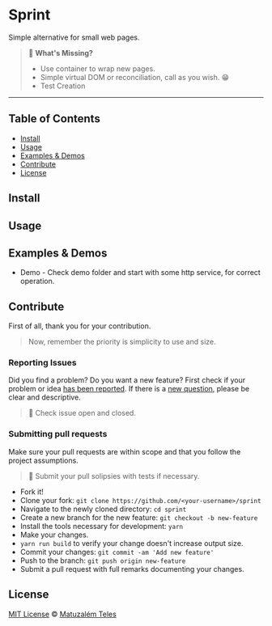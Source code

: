 # Sprint

Simple alternative for small web pages.

> 🤔 **What's Missing?**
> - Use container to wrap new pages.
> - Simple virtual DOM or reconciliation, call as you wish. 😁
> - Test Creation

* * *

## Table of Contents

- [Install](#install)
- [Usage](#usage)
- [Examples & Demos](#examples--demos)
- [Contribute](#contribute)
- [License](#license)

## Install

## Usage

## Examples & Demos
 - Demo - Check demo folder and start with some http service, for correct operation.

## Contribute

First of all, thank you for your contribution.
> Now, remember the priority is simplicity to use and size.

### Reporting Issues
Did you find a problem? Do you want a new feature? First check if your problem or idea [has been reported](../../issues).
If there is a [new question](../../issues/new), please be clear and descriptive.

> 🚨 Check issue open and closed.

### Submitting pull requests

Make sure your pull requests are within scope and that you follow the project assumptions.

> 🚨 Submit your pull solipsies with tests if necessary.

-   Fork it!
-   Clone your fork: `git clone https://github.com/<your-username>/sprint`
-   Navigate to the newly cloned directory: `cd sprint`
-   Create a new branch for the new feature: `git checkout -b new-feature`
-   Install the tools necessary for development: `yarn`
-   Make your changes.
-   `yarn run build` to verify your change doesn't increase output size.
-   Commit your changes: `git commit -am 'Add new feature'`
-   Push to the branch: `git push origin new-feature`
-   Submit a pull request with full remarks documenting your changes.

## License

[MIT License](LICENSE.md) © [Matuzalém Teles](https://matuzalemteles.com/)
